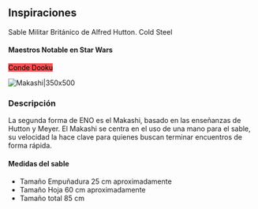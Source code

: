 ## Inspiraciones
Sable Militar Británico de Alfred Hutton. Cold Steel

#### Maestros Notable en Star Wars

<span style="background:#ff4d4f"><font color="#000000">Conde Dooku</font></span>

![Makashi|350x500](dooku.jpg)

### Descripción
La segunda forma de ENO es el Makashi, basado en las enseñanzas de Hutton y Meyer.
El Makashi se centra en el uso de una mano para el sable, su velocidad la hace clave para quienes buscan terminar encuentros de forma rápida.

#### Medidas del sable

- Tamaño Empuñadura 25 cm aproximadamente
- Tamaño Hoja 60 cm aproximadamente
- Tamaño total 85 cm